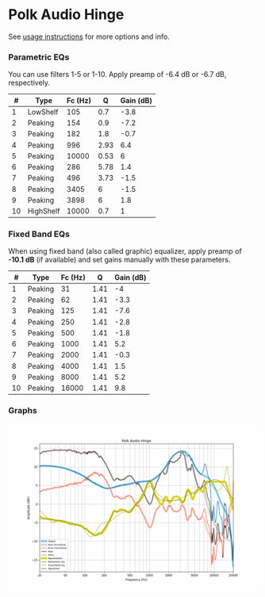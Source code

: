 # Polk Audio Hinge
See [usage instructions](https://github.com/jaakkopasanen/AutoEq#usage) for more options and info.

### Parametric EQs
You can use filters 1-5 or 1-10. Apply preamp of -6.4 dB or -6.7 dB, respectively.

|   # | Type      |   Fc (Hz) |    Q |   Gain (dB) |
|-----|-----------|-----------|------|-------------|
|   1 | LowShelf  |       105 | 0.7  |        -3.8 |
|   2 | Peaking   |       154 | 0.9  |        -7.2 |
|   3 | Peaking   |       182 | 1.8  |        -0.7 |
|   4 | Peaking   |       996 | 2.93 |         6.4 |
|   5 | Peaking   |     10000 | 0.53 |         6   |
|   6 | Peaking   |       286 | 5.78 |         1.4 |
|   7 | Peaking   |       496 | 3.73 |        -1.5 |
|   8 | Peaking   |      3405 | 6    |        -1.5 |
|   9 | Peaking   |      3898 | 6    |         1.8 |
|  10 | HighShelf |     10000 | 0.7  |         1   |

### Fixed Band EQs
When using fixed band (also called graphic) equalizer, apply preamp of **-10.1 dB** (if available) and set gains manually with these parameters.

|   # | Type    |   Fc (Hz) |    Q |   Gain (dB) |
|-----|---------|-----------|------|-------------|
|   1 | Peaking |        31 | 1.41 |        -4   |
|   2 | Peaking |        62 | 1.41 |        -3.3 |
|   3 | Peaking |       125 | 1.41 |        -7.6 |
|   4 | Peaking |       250 | 1.41 |        -2.8 |
|   5 | Peaking |       500 | 1.41 |        -1.8 |
|   6 | Peaking |      1000 | 1.41 |         5.2 |
|   7 | Peaking |      2000 | 1.41 |        -0.3 |
|   8 | Peaking |      4000 | 1.41 |         1.5 |
|   9 | Peaking |      8000 | 1.41 |         5.2 |
|  10 | Peaking |     16000 | 1.41 |         9.8 |

### Graphs
![](./Polk%20Audio%20Hinge.png)
